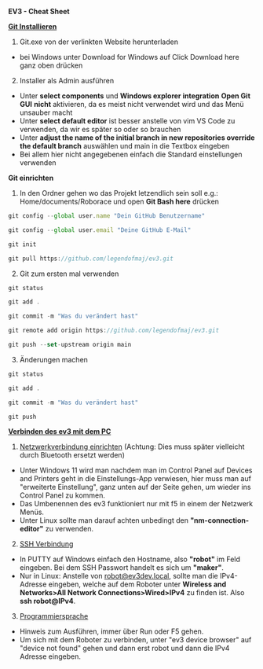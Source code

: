 **EV3 - Cheat Sheet**



**[Git Installieren](https://git-scm.com/)**

1. Git.exe von der verlinkten Website herunterladen 

- bei Windows unter Download for Windows auf Click Download here ganz oben drücken

2. Installer als Admin ausführen

- Unter **select components** und **Windows explorer integration** **Open Git GUI** **nicht** aktivieren, da es meist nicht verwendet wird und das Menü unsauber macht
- Unter **select default editor** ist besser anstelle von vim VS Code zu verwenden, da wir es später so oder so brauchen
- Unter **adjust the name of the initial branch in new repositories override the default branch** auswählen und main in die Textbox eingeben
- Bei allem hier nicht angegebenen einfach die Standard einstellungen verwenden



**Git einrichten**

1. In den Ordner gehen wo das Projekt letzendlich sein soll e.g.: Home/documents/Roborace und open **Git Bash here** drücken

```javascript
git config --global user.name "Dein GitHub Benutzername"
```

```javascript
git config --global user.email "Deine GitHub E-Mail"
```

```javascript
git init
```

```javascript
git pull https://github.com/legendofmaj/ev3.git
```

2. Git zum ersten mal verwenden

```javascript
git status
```

```javascript
git add .
```

```javascript
git commit -m "Was du verändert hast"
```

```javascript
git remote add origin https://github.com/legendofmaj/ev3.git
```

```javascript
git push --set-upstream origin main
```

3. Änderungen machen

```javascript
git status
```

```javascript
git add .
```

```javascript
git commit -m "Was du verändert hast"
```

```javascript
git push
```



**[Verbinden des ev3 mit dem PC](https://www.ev3dev.org/docs/getting-started/)**

1. [Netzwerkverbindung einrichten](https://www.ev3dev.org/docs/networking) (Achtung: Dies muss später vielleicht durch Bluetooth ersetzt werden)

- Unter Windows 11 wird man nachdem man im Control Panel auf Devices and Printers geht in die Einstellungs-App verwiesen, hier muss man auf "erweiterte Einstellung", ganz unten auf der Seite gehen, um wieder ins Control Panel zu kommen.
- Das Umbenennen des ev3 funktioniert nur mit f5 in einem der Netzwerk Menüs.
- Unter Linux sollte man darauf achten unbedingt den **"nm-connection-editor"** zu verwenden.

2. [SSH Verbindung](https://www.ev3dev.org/docs/tutorials/connecting-to-ev3dev-with-ssh/)

- In PUTTY auf Windows einfach den Hostname, also **"robot"** im Feld eingeben. Bei dem SSH Passwort handelt es sich um **"maker"**.
- Nur in Linux: Anstelle von [robot@ev3dev.local](mailto:robot@ev3dev.local), sollte man die IPv4-Adresse eingeben, welche auf dem Roboter unter **Wireless and Networks>All Network Connections>Wired>IPv4** zu finden ist. Also **ssh robot@IPv4**.

3. [Programmiersprache](https://github.com/ev3dev/ev3dev-lang-python)

- Hinweis zum Ausführen, immer über Run oder F5 gehen.
- Um sich mit dem Roboter zu verbinden, unter "ev3 device browser" auf "device not found" gehen und dann erst robot und dann die IPv4 Adresse eingeben.